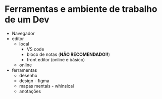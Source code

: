 # Ferramentas e ambiente de trabalho de um Dev

- Navegador
- editor
  - local
    - VS code
    - bloco de notas (**NÃO RECOMENDADO!!**)
    - front editor (online e básico)
  - online
- ferramentas
  - desenho
  - design - figma
  - mapas mentais - whinsical
  - anotações 

